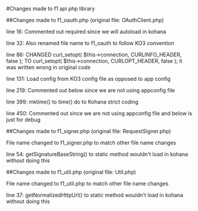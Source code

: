 #Changes made to f1 api php library

##Changes made to f1_oauth.php (original file: OAuthClient.php)

line 16: Commented out required since we will autoload in kohana

line 32: Also renamed file name to f1_oauth to follow KO3 convention

line 86: CHANGED curl_setopt( $this->connection, CURLINFO_HEADER, false ); TO curl_setopt( $this->connection, CURLOPT_HEADER, false ); it was written wrong in original code

line 131: Load config from KO3 config file as opposed to app config

line 219: Commented out below since we are not using appconfig file

line 399: mktime() to time() do to Kohana strict coding

line 450: Commented out since we are not using appconfig file and below is just for debug

##Changes made to f1_signer.php (original file: RequestSigner.php)

File name changed to f1_signer.php to match other file name changes

line 54: getSignatureBaseString() to static method wouldn't load in kohana without doing this

##Changes made to f1_util.php (original file: Util.php)

File name changed to f1_util.php to match other file name changes

line 37: getNormalizedHttpUrl() to static method wouldn't load in kohana without doing this